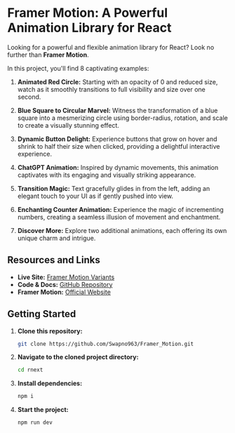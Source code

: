 # Framer Motion: A Powerful Animation Library for React

Looking for a powerful and flexible animation library for React? Look no further than **Framer Motion**.

In this project, you'll find 8 captivating examples:

1. **Animated Red Circle:** Starting with an opacity of 0 and reduced size, watch as it smoothly transitions to full visibility and size over one second.

2. **Blue Square to Circular Marvel:** Witness the transformation of a blue square into a mesmerizing circle using border-radius, rotation, and scale to create a visually stunning effect.

3. **Dynamic Button Delight:** Experience buttons that grow on hover and shrink to half their size when clicked, providing a delightful interactive experience.

4. **ChatGPT Animation:** Inspired by dynamic movements, this animation captivates with its engaging and visually striking appearance.

5. **Transition Magic:** Text gracefully glides in from the left, adding an elegant touch to your UI as if gently pushed into view.

6. **Enchanting Counter Animation:** Experience the magic of incrementing numbers, creating a seamless illusion of movement and enchantment.

7. **Discover More:** Explore two additional animations, each offering its own unique charm and intrigue.

## Resources and Links

- **Live Site:** [Framer Motion Variants](https://framer-motion-silk.vercel.app/variants)
- **Code & Docs:** [GitHub Repository](https://github.com/Swapno963/Framer_Motion)
- **Framer Motion:** [Official Website](https://www.framer.com/motion/)

## Getting Started

1. **Clone this repository:**
    ```sh
    git clone https://github.com/Swapno963/Framer_Motion.git
    ```
2. **Navigate to the cloned project directory:**
    ```sh
    cd rnext
    ```
3. **Install dependencies:**
    ```sh
    npm i
    ```
4. **Start the project:**
    ```sh
    npm run dev
    ```

